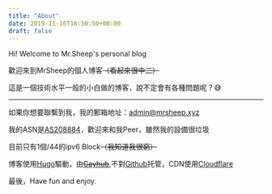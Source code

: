 ```yaml
---
title: "About"
date: 2019-11-16T16:50:50+08:00
draft: false
---
```


Hi! Welcome to Mr.Sheep's personal blog

歡迎來到MrSheep的個人博客~~（看起來很中二）~~

這是一個技術水平一般的小白做的博客，說不定會有各種問題呢？😅

-----

如果你想要聯繫到我，我的郵箱地址：[admin@mrsheep.xyz](mailto:admin@mrsheep.xyz)

我的ASN是[AS208884](https://mrsheep.xyz)，歡迎來和我Peer，雖然我的設備很垃圾

目前只有1個/44的ipv6 Block~~（我知道我很窮）~~

博客使用[Hugo](https://gohugo.io/)驅動，由~~[Gayhub](https://gayhub.com)~~,不對[Github](https://github.com)托管，CDN使用[Cloudflare](https://cloudflare.com)

最後，Have fun and enjoy.

